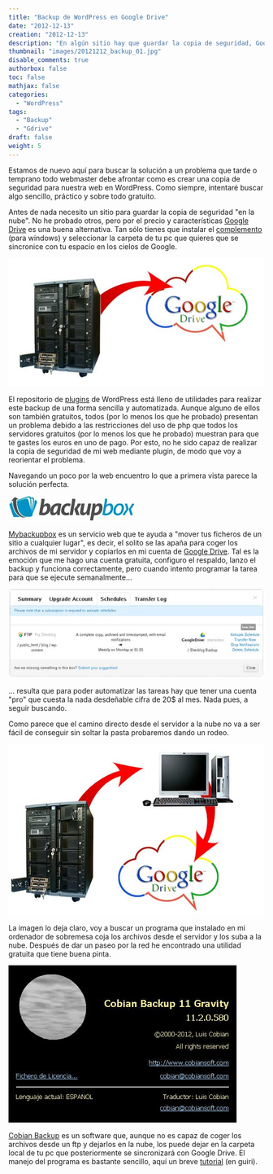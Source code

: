 ```yaml
---
title: "Backup de WordPress en Google Drive"
date: "2012-12-13"
creation: "2012-12-13"
description: "En algún sitio hay que guardar la copia de seguridad, Google Drive es barato y accesible"
thumbnail: "images/20121212_backup_01.jpg"
disable_comments: true
authorbox: false
toc: false
mathjax: false
categories:
  - "WordPress"
tags:
  - "Backup"
  - "Gdrive"
draft: false
weight: 5
---
```

Estamos de nuevo aquí para buscar la solución a un problema que tarde o temprano todo webmaster debe afrontar como es crear una copia de seguridad para nuestra web en WordPress. Como siempre, intentaré buscar algo sencillo, práctico y sobre todo gratuito.

Antes de nada necesito un sitio para guardar la copia de seguridad "en la nube". No he probado otros, pero por el precio y características [Google Drive][11] es una buena alternativa. Tan sólo tienes que instalar el [complemento][12] (para windows) y seleccionar la carpeta de tu pc que quieres que se sincronice con tu espacio en los cielos de Google.

![Image][06]

El repositorio de [plugins][13] de WordPress está lleno de utilidades para realizar este backup de una forma sencilla y automatizada. Aunque alguno de ellos son también gratuitos, todos (por lo menos los que he probado) presentan un problema debido a las restricciones del uso de php que todos los servidores gratuitos (por lo menos los que he probado) muestran para que te gastes los euros en uno de pago. Por esto, no he sido capaz de realizar la copia de seguridad de mi web mediante plugin, de modo que voy a reorientar el problema.

Navegando un poco por la web encuentro lo que a primera vista parece la solución perfecta.

![Image][02]

[Mybackupbox][14] es un servicio web que te ayuda a "mover tus ficheros de un sitio a cualquier lugar", es decir, el solito se las apaña para coger los archivos de mi servidor y copiarlos en mi cuenta de [Google Drive][11]. Tal es la emoción que me hago una cuenta gratuita, configuro el respaldo, lanzo el backup y funciona correctamente, pero cuando intento programar la tarea para que se ejecute semanalmente...

![Image][03]

... resulta que para poder automatizar las tareas hay que tener una cuenta "pro" que cuesta la nada desdeñable cifra de 20$ al mes. Nada pues, a seguir buscando.

Como parece que el camino directo desde el servidor a la nube no va a ser fácil de conseguir sin soltar la pasta probaremos dando un rodeo.

![Image][04]

La imagen lo deja claro, voy a buscar un programa que instalado en mi ordenador de sobremesa coja los archivos desde el servidor y los suba a la nube. Después de dar un paseo por la red he encontrado una utilidad gratuita que tiene buena pinta.

![Image][05]

[Cobian Backup][16] es un software que, aunque no es capaz de coger los archivos desde un ftp y dejarlos en la nube, los puede dejar en la carpeta local de tu pc que posteriormente se sincronizará con Google Drive. El manejo del programa es bastante sencillo, aquí un breve [tutorial][15] (en guiri).

[02]: /images/20121212_backup_02.jpg
[03]: /images/20121212_backup_03.jpg
[04]: /images/20121212_backup_04.jpg
[05]: /images/20121212_backup_05.jpg
[06]: /images/20121212_backup_06.jpg

[11]: https://drive.google.com
[12]: https://www.google.com/drive/download/
[13]: https://wordpress.org/plugins/tags/backup/
[14]: https://mybackupbox.com
[15]: http://techbystep.blogspot.com.es/2012/06/setup-and-forget-automated-backup-with.html
[16]: http://www.cobiansoft.com